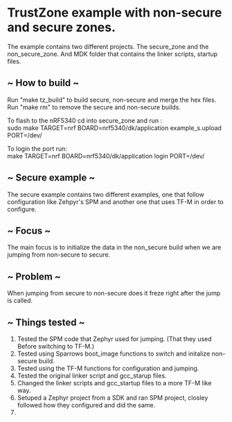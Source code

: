 # TrustZone example with non-secure and secure zones.

The example contains two different projects.
The secure_zone and the non_secure_zone.
And MDK folder that contains the linker scripts, startup files. 


## ~ How to build ~
Run "make tz_build" to build secure, non-secure and merge the hex files. <br />
Run "make rm" to remove the secure and non-secure builds. <br />

To flash to the nRF5340 cd into secure_zone and run : <br />
sudo make TARGET=nrf BOARD=nrf5340/dk/application example_s.upload PORT=/dev/<PORT>

To login the port run: <br />
make TARGET=nrf BOARD=nrf5340/dk/application login PORT=/dev/<PORT>


## ~ Secure example ~
The secure example contains two different examples, one that follow configuration like Zehpyr's SPM and another one that uses TF-M in order to configure. 


## ~ Focus ~
The main focus is to initialize the data in the non_secure build when we are jumping from non-secure to secure. 

## ~ Problem ~
When jumping from secure to non-secure does it freze right after the jump is called. 


## ~ Things tested ~

1. Tested the SPM code that Zephyr used for jumping. (That they used Before switching to TF-M.) 
2. Tested using Sparrows boot_image functions to switch and initalize non-secure build.
3. Tested using the TF-M functions for configuration and jumping.
4. Tested the original linker script and gcc_starup files. 
5. Changed the linker scripts and gcc_startup files to a more TF-M like way.
6. Setuped a Zephyr project from a SDK and ran SPM project, closley followed how they configured and did the same.
7. 
